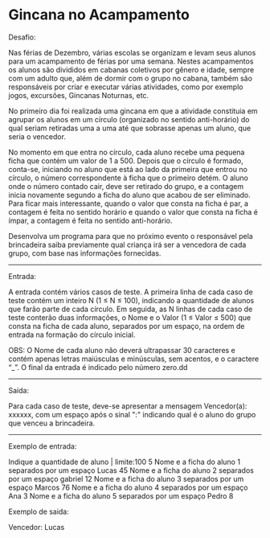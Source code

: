  # Gincana no Acampamento

Desafio:

 Nas férias de Dezembro, várias escolas se organizam e levam seus
alunos para um acampamento de férias por uma semana. Nestes acampamentos
os alunos são divididos em cabanas coletivos por gênero e idade, sempre
com um adulto que, além de dormir com o grupo no cabana, também são
responsáveis por criar e executar várias atividades, como por exemplo
jogos, excursões, Gincanas Noturnas, etc.

 No primeiro dia foi realizada uma gincana em que a atividade constituia
em agrupar os alunos em um círculo (organizado no sentido anti-horário) do
qual seriam retiradas uma a uma até que sobrasse apenas um aluno, que seria
o vencedor.

 No momento em que entra no círculo, cada aluno recebe uma pequena ficha
que contém um valor de 1 a 500. Depois que o círculo é formado, conta-se,
iniciando no aluno que está ao lado da primeira que entrou no círculo, o
número correspondente à ficha que o primeiro detém. O aluno onde o número
contado cair, deve ser retirado do grupo, e a contagem inicia novamente
segundo a ficha do aluno que acabou de ser eliminado. Para ficar mais
interessante, quando o valor que consta na ficha é par, a contagem é feita
no sentido horário e quando o valor que consta na ficha é ímpar, a contagem
é feita no sentido anti-horário.

 Desenvolva um programa para que no próximo evento o responsável pela brincadeira
saiba previamente qual criança irá ser a vencedora de cada grupo, com base nas
informações fornecidas.

---

Entrada:


 A entrada contém vários casos de teste. A primeira linha de cada caso de teste
contém um inteiro N (1 ≤ N ≤ 100), indicando a quantidade de alunos que farão parte
de cada círculo. Em seguida, as N linhas de cada caso de teste conterão duas informações,
o Nome e o Valor (1 ≤ Valor ≤ 500) que consta na ficha de cada aluno, separados por um
espaço, na ordem de entrada na formação do círculo inicial.

 OBS: O Nome de cada aluno não deverá ultrapassar 30 caracteres e contém apenas letras
maiúsculas e minúsculas, sem acentos, e o caractere “_”. O final da entrada é indicado
pelo número zero.dd

---

Saída:

 Para cada caso de teste, deve-se apresentar a mensagem Vencedor(a): xxxxxx, com um espaço
 após o sinal ":" indicando qual é o aluno do grupo que venceu a brincadeira.

---

Exemplo de entrada:

Indique a quantidade de aluno | limite:100
5
Nome e a ficha do aluno 1 separados por um espaço
Lucas 45
Nome e a ficha do aluno 2 separados por um espaço
gabriel 12
Nome e a ficha do aluno 3 separados por um espaço
Marcos 76
Nome e a ficha do aluno 4 separados por um espaço
Ana 3
Nome e a ficha do aluno 5 separados por um espaço
Pedro 8

Exemplo de saida:

Vencedor: Lucas 